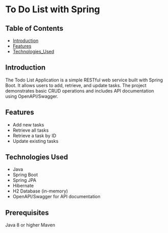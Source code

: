# To Do List with Spring

## Table of Contents

- [Introduction](#introduction)
- [Features](#features)
- [Technologies_Used](#technologies-used)

## Introduction

The Todo List Application is a simple RESTful web service built with Spring Boot. It allows users to add, retrieve, and update tasks. The project demonstrates basic CRUD operations and includes API documentation using OpenAPI/Swagger.

## Features

- Add new tasks
- Retrieve all tasks
- Retrieve a task by ID
- Update existing tasks

## Technologies Used

- Java
- Spring Boot
- Spring JPA
- Hibernate
- H2 Database (in-memory)
- OpenAPI/Swagger for API documentation

## Prerequisites

Java 8 or higher
Maven

 
